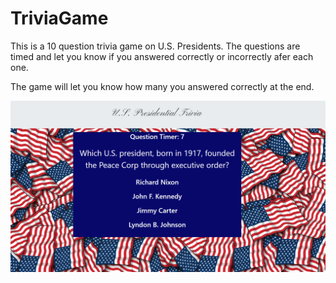 # TriviaGame

This is a 10 question trivia game on U.S. Presidents. The questions are timed and let you know if you answered
correctly or incorrectly afer each one. 

The game will let you know how many you answered correctly at the end. 

![screenshot of trivia](./assets/images/trivia.PNG)
